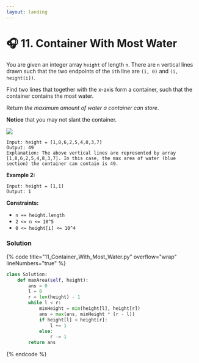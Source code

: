 ```yaml
---
layout: landing
---
```


# 🎧 11. Container With Most Water

You are given an integer array `height` of length `n`. There are `n` vertical lines drawn such that the two endpoints of the `ith` line are `(i, 0)` and `(i, height[i])`.

Find two lines that together with the x-axis form a container, such that the container contains the most water.

Return _the maximum amount of water a container can store_.

**Notice** that you may not slant the container.

![](../.gitbook/assets/question\_11.jpg)



```
Input: height = [1,8,6,2,5,4,8,3,7]
Output: 49
Explanation: The above vertical lines are represented by array [1,8,6,2,5,4,8,3,7]. In this case, the max area of water (blue section) the container can contain is 49.
```

**Example 2:**

```
Input: height = [1,1]
Output: 1
```

&#x20;

**Constraints:**

* `n == height.length`
* `2 <= n <= 10^5`
* `0 <= height[i] <= 10^4`

### Solution

{% code title="11_Container_With_Most_Water.py" overflow="wrap" lineNumbers="true" %}
```python
class Solution:
    def maxArea(self, height):
        ans = 0
        l = 0
        r = len(height) - 1
        while l < r:
            minHeight = min(height[l], height[r])
            ans = max(ans, minHeight * (r - l))
            if height[l] < height[r]:
                l += 1
            else:
                r -= 1
        return ans
```
{% endcode %}
